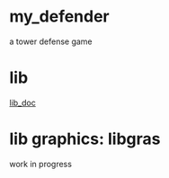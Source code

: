 # my_defender
a tower defense game

# lib
[lib_doc](https://saverio976.github.io/SAMPLE_C_PROJECT/files.html)

# lib graphics: libgras
work in progress
